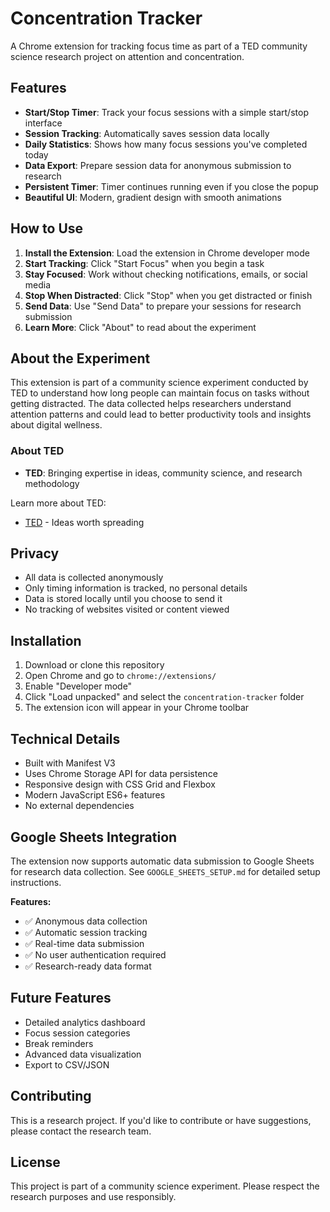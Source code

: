 # Concentration Tracker

A Chrome extension for tracking focus time as part of a TED community science research project on attention and concentration.

## Features

- **Start/Stop Timer**: Track your focus sessions with a simple start/stop interface
- **Session Tracking**: Automatically saves session data locally
- **Daily Statistics**: Shows how many focus sessions you've completed today
- **Data Export**: Prepare session data for anonymous submission to research
- **Persistent Timer**: Timer continues running even if you close the popup
- **Beautiful UI**: Modern, gradient design with smooth animations

## How to Use

1. **Install the Extension**: Load the extension in Chrome developer mode
2. **Start Tracking**: Click "Start Focus" when you begin a task
3. **Stay Focused**: Work without checking notifications, emails, or social media
4. **Stop When Distracted**: Click "Stop" when you get distracted or finish
5. **Send Data**: Use "Send Data" to prepare your sessions for research submission
6. **Learn More**: Click "About" to read about the experiment

## About the Experiment

This extension is part of a community science experiment conducted by TED to understand how long people can maintain focus on tasks without getting distracted. The data collected helps researchers understand attention patterns and could lead to better productivity tools and insights about digital wellness.

### About TED

- **TED**: Bringing expertise in ideas, community science, and research methodology

Learn more about TED:
- [TED](https://www.ted.com/) - Ideas worth spreading

## Privacy

- All data is collected anonymously
- Only timing information is tracked, no personal details
- Data is stored locally until you choose to send it
- No tracking of websites visited or content viewed

## Installation

1. Download or clone this repository
2. Open Chrome and go to `chrome://extensions/`
3. Enable "Developer mode"
4. Click "Load unpacked" and select the `concentration-tracker` folder
5. The extension icon will appear in your Chrome toolbar

## Technical Details

- Built with Manifest V3
- Uses Chrome Storage API for data persistence
- Responsive design with CSS Grid and Flexbox
- Modern JavaScript ES6+ features
- No external dependencies

## Google Sheets Integration

The extension now supports automatic data submission to Google Sheets for research data collection. See `GOOGLE_SHEETS_SETUP.md` for detailed setup instructions.

**Features:**
- ✅ Anonymous data collection
- ✅ Automatic session tracking
- ✅ Real-time data submission
- ✅ No user authentication required
- ✅ Research-ready data format

## Future Features

- Detailed analytics dashboard
- Focus session categories
- Break reminders
- Advanced data visualization
- Export to CSV/JSON

## Contributing

This is a research project. If you'd like to contribute or have suggestions, please contact the research team.

## License

This project is part of a community science experiment. Please respect the research purposes and use responsibly.